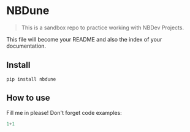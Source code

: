 # NBDune
> This is a sandbox repo to practice working with NBDev Projects. 


This file will become your README and also the index of your documentation.

## Install

`pip install nbdune`

## How to use

Fill me in please! Don't forget code examples:

```python
1+1
```
